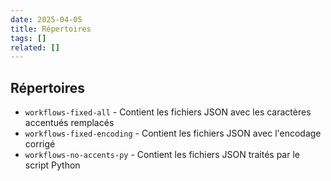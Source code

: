 ```yaml
---
date: 2025-04-05
title: Répertoires
tags: []
related: []
---
```


## Répertoires

- `workflows-fixed-all` - Contient les fichiers JSON avec les caractères accentués remplacés
- `workflows-fixed-encoding` - Contient les fichiers JSON avec l'encodage corrigé
- `workflows-no-accents-py` - Contient les fichiers JSON traités par le script Python


